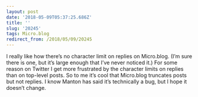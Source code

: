 ```yaml
---
layout: post
date: '2018-05-09T05:37:25.686Z'
title: ''
slug: '20245'
tags: Micro.blog
redirect_from: /2018/05/09/20245
---
```

I really like how there’s no character limit on replies on Micro.blog. (I’m sure there is one, but it’s large enough that I’ve never noticed it.) For some reason on Twitter I get more frustrated by the character limits on replies than on top-level posts. So to me it’s cool that Micro.blog truncates posts but not replies. I know Manton has said it’s technically a bug, but I hope it doesn’t change.

